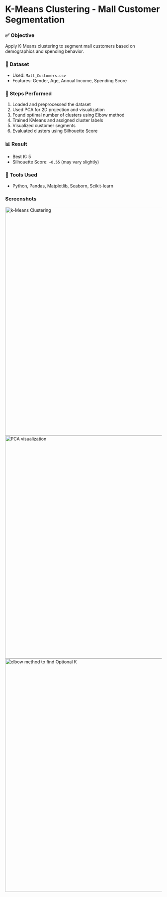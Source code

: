 # K-Means Clustering - Mall Customer Segmentation

### ✅ Objective
Apply K-Means clustering to segment mall customers based on demographics and spending behavior.

### 📁 Dataset
- Used: `Mall_Customers.csv`
- Features: Gender, Age, Annual Income, Spending Score

### 🧪 Steps Performed
1. Loaded and preprocessed the dataset
2. Used PCA for 2D projection and visualization
3. Found optimal number of clusters using Elbow method
4. Trained KMeans and assigned cluster labels
5. Visualized customer segments
6. Evaluated clusters using Silhouette Score

### 📊 Result
- Best K: 5  
- Silhouette Score: `~0.55` (may vary slightly)

### 📎 Tools Used
- Python, Pandas, Matplotlib, Seaborn, Scikit-learn

### Screenshots
<img width="734" alt="k-Means Clustering" src="https://github.com/user-attachments/assets/24fd7613-6c1b-47bc-8e35-cdf9a99c634d" />
<img width="716" alt="PCA visualization" src="https://github.com/user-attachments/assets/13b8da1c-af8c-4e0b-aee6-0dd26487120c" />
<img width="749" alt="elbow method to find Optional K" src="https://github.com/user-attachments/assets/097eaa71-8349-4aea-9eb2-fcd5390e1e06" />
